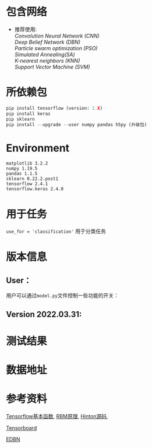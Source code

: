 # 包含网络
- 推荐使用: </br>
*Convolution Neural Network (CNN)*</br>
*Deep Belief Network (DBN)*  </br>
*Particle swarm optimization (PSO)*  </br>
*Simulated Annealing(SA)*  </br>
*K-nearest neighbors  (KNN)*  </br>
*Support Vector Machine (SVM)*  </br>
# 所依赖包
```python
pip install tensorflow (version: 2.X)
pip install keras
pip sklearn
pip install --upgrade --user numpy pandas h5py (升级包)
```
# Environment
```
matplotlib 3.2.2
numpy 1.19.5
pandas 1.1.5
sklearn 0.22.2.post1
tensorflow 2.4.1
tensorflow.keras 2.4.0
```
# 用于任务
`use_for = 'classification'` 用于分类任务 </br>


# 版本信息


## User：
用户可以通过`model.py`文件控制一些功能的开关： </br>


## Version 2022.03.31:



# 测试结果


# 数据地址


# 参考资料
[Tensorflow基本函数](http://www.cnblogs.com/wuzhitj/p/6431381.html), 
[RBM原理](https://blog.csdn.net/itplus/article/details/19168937), 
[Hinton源码](http://www.cs.toronto.edu/~hinton/MatlabForSciencePaper.html), 


[Tensorboard](https://blog.csdn.net/sinat_33761963/article/details/62433234) 

[EDBN](https://www.sciencedirect.com/science/article/pii/S0019057819302903?via%3Dihub)
